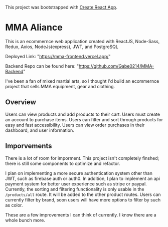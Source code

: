 This project was bootstrapped with [Create React App](https://github.com/facebook/create-react-app).

# MMA Aliance 

This is an ecommernce web application created with ReactJS, Node-Sass, Redux, Axios, NodeJs(express), JWT, and PostgreSQL

Deployed Link: "https://mma-frontend.vercel.app/"

Backend Repo can be found here: "https://github.com/Gabe0214/MMA-Backend"

I've been a fan of mixed martial arts, so I thought I'd build an ecommernce project that sells MMA equipment, gear and clothing.


## Overview

Users can view products and add products to their cart. Users must create an account to purchase items.
Users can filter and sort through products for easy and fast accessibility. 
Users can view order purchases in their dashboard, and user information. 


## Imporvements

There is a lot of room for imporment. This project isn't completely finshed; there is still some components to optimize and refactor.

I plan on implementing a more secure authentication system other than JWT, such as firebase auth or auth0.
In addition, I plan to implement an api payment system for better user experience such as stripe or paypal.
Currently, the sorting and filtering functionality is only usable in the  `/products/all`  route. It will be added to the other product routes.
Users can currently filter by brand, soon users will have more options to filter by such as color.

These are a few improvements I can think of currently. I know there are a whole bunch more.










<!-- In the project directory, you can run:

### `yarn start`

Runs the app in the development mode.<br />
Open [http://localhost:3000](http://localhost:3000) to view it in the browser.

The page will reload if you make edits.<br />
You will also see any lint errors in the console.

### `yarn test`

Launches the test runner in the interactive watch mode.<br />
See the section about [running tests](https://facebook.github.io/create-react-app/docs/running-tests) for more information.

### `yarn build`

Builds the app for production to the `build` folder.<br />
It correctly bundles React in production mode and optimizes the build for the best performance.

The build is minified and the filenames include the hashes.<br />
Your app is ready to be deployed!

See the section about [deployment](https://facebook.github.io/create-react-app/docs/deployment) for more information.

### `yarn eject`

**Note: this is a one-way operation. Once you `eject`, you can’t go back!**

If you aren’t satisfied with the build tool and configuration choices, you can `eject` at any time. This command will remove the single build dependency from your project.

Instead, it will copy all the configuration files and the transitive dependencies (webpack, Babel, ESLint, etc) right into your project so you have full control over them. All of the commands except `eject` will still work, but they will point to the copied scripts so you can tweak them. At this point you’re on your own.

You don’t have to ever use `eject`. The curated feature set is suitable for small and middle deployments, and you shouldn’t feel obligated to use this feature. However we understand that this tool wouldn’t be useful if you couldn’t customize it when you are ready for it.

## Learn More

You can learn more in the [Create React App documentation](https://facebook.github.io/create-react-app/docs/getting-started).

To learn React, check out the [React documentation](https://reactjs.org/).

### Code Splitting

This section has moved here: https://facebook.github.io/create-react-app/docs/code-splitting

### Analyzing the Bundle Size

This section has moved here: https://facebook.github.io/create-react-app/docs/analyzing-the-bundle-size

### Making a Progressive Web App

This section has moved here: https://facebook.github.io/create-react-app/docs/making-a-progressive-web-app

### Advanced Configuration

This section has moved here: https://facebook.github.io/create-react-app/docs/advanced-configuration

### Deployment

This section has moved here: https://facebook.github.io/create-react-app/docs/deployment

### `yarn build` fails to minify

This section has moved here: https://facebook.github.io/create-react-app/docs/troubleshooting#npm-run-build-fails-to-minify -->
